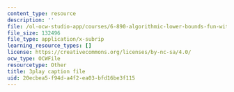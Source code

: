 ```yaml
---
content_type: resource
description: ''
file: /ol-ocw-studio-app/courses/6-890-algorithmic-lower-bounds-fun-with-hardness-proofs-fall-2014/20ecbea5f94da4f2ea03bfd16be3f115_KU8I8LjnQgE.srt
file_size: 132496
file_type: application/x-subrip
learning_resource_types: []
license: https://creativecommons.org/licenses/by-nc-sa/4.0/
ocw_type: OCWFile
resourcetype: Other
title: 3play caption file
uid: 20ecbea5-f94d-a4f2-ea03-bfd16be3f115
---
```

